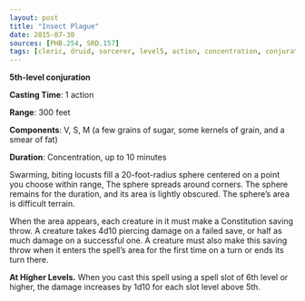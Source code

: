 ```yaml
---
layout: post
title: "Insect Plague"
date: 2015-07-30
sources: [PHB.254, SRD.157]
tags: [cleric, druid, sorcerer, level5, action, concentration, conjuration]
---
```


**5th-level conjuration**

**Casting Time**: 1 action

**Range**: 300 feet

**Components**: V, S, M (a few grains of sugar, some kernels of grain, and a smear of fat)

**Duration**: Concentration, up to 10 minutes

Swarming, biting locusts fill a 20-foot-radius sphere centered on a point you choose within range, The sphere spreads around corners. The sphere remains for the duration, and its area is lightly obscured. The sphere’s area is difficult terrain.

When the area appears, each creature in it must make a Constitution saving throw. A creature takes 4d10 piercing damage on a failed save, or half as much damage on a successful one. A creature must also make this saving throw when it enters the spell’s area for the first time on a turn or ends its turn there.

**At Higher Levels.** When you cast this spell using a spell slot of 6th level or higher, the damage increases by 1d10 for each slot level above 5th.

